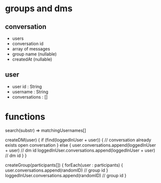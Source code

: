 # groups and dms

<!-- ## groups

- set of users
- array of messages
- group id
- group name

## dms

- two users
- array of messages -->

## conversation

- users
- conversation id
- array of messages
- group name (nullable)
- createdAt (nullable)

## user

- user id : String
- username : String
- conversations : []

# functions

search(substr) => matchingUsernames[]

createDM(user) {
    if (find(loggedInUser + user))
    {
        // conversation already exists
        open conversation
    } else {
        user.conversations.append(loggedInUser + user) // dm id 
        loggedInUser.conversations.append(loggedInUser + user) // dm id 
    }
}

createGroup(participants[]) {
    forEach(user : participants)
    {
        user.conversations.append(randomID) // group id
    }
    loggedInUser.conversations.append(randomID) // group id
}
 